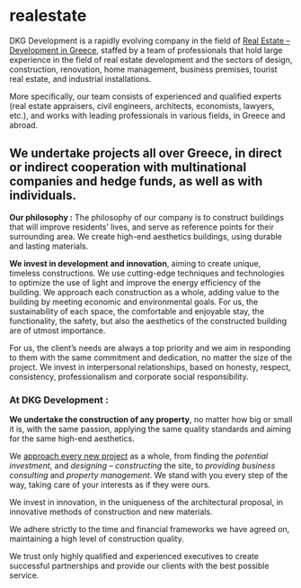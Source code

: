 # realestate
DKG Development is a rapidly evolving company in the field of <a href="https://dkg-development.com" target="_blank">Real Estate – Development in Greece</a>, staffed by a team of professionals that hold large experience in the field of real estate development and the sectors of design, construction, renovation, home management, business premises, tourist real estate, and industrial installations.

More specifically, our team consists of experienced and qualified experts (real estate appraisers, civil engineers, architects, economists, lawyers, etc.), and works with leading professionals in various fields, in Greece and abroad.

<h2>We undertake projects all over Greece, in direct or indirect cooperation with multinational companies and hedge funds, as well as with individuals.</h2>

<b>Our philosophy :</b>
The philosophy of our company is to construct buildings that will improve residents’ lives, and serve as reference points for their surrounding area. We create high-end aesthetics buildings, using durable and lasting materials.

<b>We invest in development and innovation</b>, aiming to create unique, timeless constructions. We use cutting-edge techniques and technologies to optimize the use of light and improve the energy efficiency of the building. We approach each construction as a whole, adding value to the building by meeting economic and environmental goals. For us, the sustainability of each space, the comfortable and enjoyable stay, the functionality, the safety, but also the aesthetics of the constructed building are of utmost importance.

For us, the client’s needs are always a top priority and we aim in responding to them with the same commitment and dedication, no matter the size of the project. We invest in interpersonal relationships, based on honesty, respect, consistency, professionalism and corporate social responsibility.

<h3>At DKG Development :</h3>
<b>We undertake the construction of any property</b>, no matter how big or small it is, with the same passion, applying the same quality standards and aiming for the same high-end aesthetics.

We <u>approach every new project</u> as a whole, from finding the <i>potential investment</i>, and <i>designing – constructing</i> the site, to <i>providing business consulting</i> and <i>property management</i>. We stand with you every step of the way, taking care of your interests as if they were ours.

We invest in innovation, in the uniqueness of the architectural proposal, in innovative methods of construction and new materials.

We adhere strictly to the time and financial frameworks we have agreed on, maintaining a high level of construction quality.

We trust only highly qualified and experienced executives to create successful partnerships and provide our clients with the best possible service.

